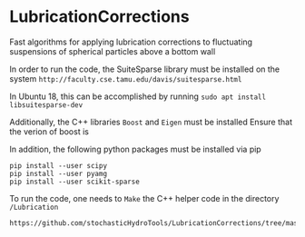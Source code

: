 # LubricationCorrections
Fast algorithms for applying lubrication corrections to fluctuating suspensions of spherical particles above a bottom wall

In order to run the code, the SuiteSparse library must be installed on the system
`http://faculty.cse.tamu.edu/davis/suitesparse.html`

In Ubuntu 18, this can be accomplished by running
`sudo apt install libsuitesparse-dev`

Additionally, the C++ libraries `Boost` and `Eigen` must be installed
Ensure that the verion of boost is 


In addition, the following python packages must be installed via pip

```
pip install --user scipy
pip install --user pyamg
pip install --user scikit-sparse
```
To run the code, one needs to `Make` the C++ helper code in the directory `/Lubrication`


```
https://github.com/stochasticHydroTools/LubricationCorrections/tree/master/Lubrication
```
